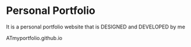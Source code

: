 # Personal Portfolio
It is a personal portfolio website that is DESIGNED and DEVELOPED by me

ATmyportfolio.github.io
